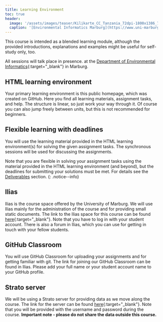 ```yaml
---
title: Learning Environment
toc: true
header:
  image: '/assets/images/teaser/Kilikarte_CC_Tanzania_72dpi-1800x1386_7-1.jpg'
  caption: '[Environmental Informatics Marburg](https://www.uni-marburg.de/en/fb19/disciplines/physisch/environmentalinformatics){:target="_blank"}'
---
```


This course is intended as a blended learning module, although the provided introductions, explanations and examples might be useful for self-study only, too.
<!--more-->

All sessions will talk place in presence. 
at the [Department of Environmental Informatics](https://www.uni-marburg.de/en/fb19/disciplines/physisch/environmentalinformatics){:target="_blank"} in Marburg.


## HTML learning environment

Your primary learning environment is this public homepage, which was created on GitHub.
Here you find all learning materials, assignment tasks, and help.
The structure is linear, so just work your way through it. 
Of course you can also jump freely between units, but this is not recommended for beginners.


## Flexible learning with deadlines

You will use the learning material provided in the HTML learning environment(s) for solving the given assignment tasks.
The synchronous sessions will be used for discussing the assignments.

Note that you are flexible in solving your assignment tasks using the material provided in the HTML learning environment (and beyond), 
but the deadlines for submitting your solutions must be met.
For details see the [Deliverables](/moer-mpg-upscaling/unit00/unit00-02_deliverables.html) section.
{: .notice--info}

<!--
## Virtual meeting rooms

We will use [Big Blue Button](https://www.uni-marburg.de/en/hrz/services/web-conferences/web-conferencing-with-bigbluebutton){:target="_blank"} as main virtual classroom 
for our synchronous (hybrid) sessions.
The link to our classroom can be found in [Ilias](https://ilias.uni-marburg.de/ilias.php?ref_id=3203174&cmdClass=ilrepositorygui&cmdNode=z7&baseClass=ilrepositorygui){:target="_blank"}.
Additionally, there are student meeting rooms in our course environment in Ilias, which you can freely use on your own for discussing the assignments.
-->

## Ilias

Ilias is the course space offered by the University of Marburg. 
We will use Ilias mainly for the administration of the course and for providing small static documents.
The link to the Ilias space for this course can be found [here](https://ilias.uni-marburg.de/ilias.php?ref_id=3203174&cmdClass=ilrepositorygui&cmdNode=z7&baseClass=ilrepositorygui){:target="_blank"}.
Note that you have to log in with your student account. 
There is also a forum in Ilias, which you can use for getting in touch with your fellow students.


## GitHub Classroom

You will use GitHub Classroom for uploading your assignments and for getting familiar with git.
The link for joining our GitHub Classroom can be found in Ilias.
Please add your full name or your student account name to your GitHub profile.

## Strato server

We will be using a Strato server for providing data as we move along the course.
The link for the server can be found [here](http://85.214.102.111/kili_data/){:target="_blank"}.
Note that you will be provided with the username and password during the course. 
<b>Important note - please do not share the data outside this course.</b>
